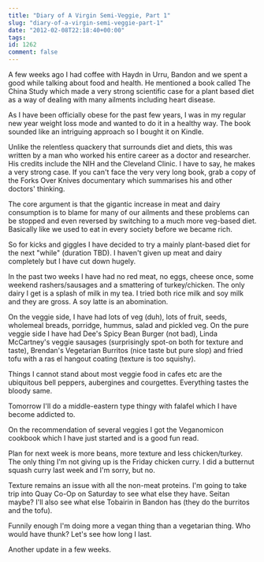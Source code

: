 ```yaml
---
title: "Diary of A Virgin Semi-Veggie, Part 1"
slug: "diary-of-a-virgin-semi-veggie-part-1"
date: "2012-02-08T22:18:40+00:00"
tags:
id: 1262
comment: false
---
```


A few weeks ago I had coffee with Haydn in Urru, Bandon and we spent a good while talking about food and health. He mentioned a book called The China Study which made a very strong scientific case for a plant based diet as a way of dealing with many ailments including heart disease.

As I have been officially obese for the past few years, I was in my regular new year weight loss mode and wanted to do it in a healthy way. The book sounded like an intriguing approach so I bought it on Kindle.

Unlike the relentless quackery that surrounds diet and diets, this was written by a man who worked his entire career as a doctor and researcher. His credits include the NIH and the Cleveland Clinic. I have to say, he makes a very strong case. If you can't face the very very long book, grab a copy of the Forks Over Knives documentary which summarises his and other doctors' thinking. 

The core argument is that the gigantic increase in meat and dairy consumption is to blame for many of our ailments and these problems can be stopped and even reversed by switching to a much more veg-based diet. Basically like we used to eat in every society before we became rich.

So for kicks and giggles I have decided to try a mainly plant-based diet for the next "while" (duration TBD). I haven't given up meat and dairy completely but I have cut down hugely.

In the past two weeks I have had no red meat, no eggs, cheese once, some weekend rashers/sausages and a smattering of turkey/chicken. The only dairy I get is a splash of milk in my tea. I tried both rice milk and soy milk and they are gross. A soy latte is an abomination.

On the veggie side, I have had lots of veg (duh), lots of fruit, seeds, wholemeal breads, porridge, hummus, salad and pickled veg. On the pure veggie side I have had Dee's Spicy Bean Burger (not bad), Linda McCartney's veggie sausages (surprisingly spot-on both for texture and taste), Brendan's Vegetarian Burritos (nice taste but pure slop) and fried tofu with a ras el hangout coating (texture is too squishy).

Things I cannot stand about most veggie food in cafes etc are the ubiquitous bell peppers, aubergines and courgettes. Everything tastes the bloody same.

Tomorrow I'll do a middle-eastern type thingy with falafel which I have become addicted to.

On the recommendation of several veggies I got the Veganomicon cookbook which I have just started and is a good fun read.

Plan for next week is more beans, more texture and less chicken/turkey. The only thing I'm not giving up is the Friday chicken curry. I did a butternut squash curry last week and I'm sorry, but no.

Texture remains an issue with all the non-meat proteins. I'm going to take trip into Quay Co-Op on Saturday to see what else they have. Seitan maybe? I'll also see what else Tobairin in Bandon has (they do the burritos and the tofu).

Funnily enough I'm doing more a vegan thing than a vegetarian thing. Who would have thunk? Let's see how long I last.

Another update in a few weeks.
